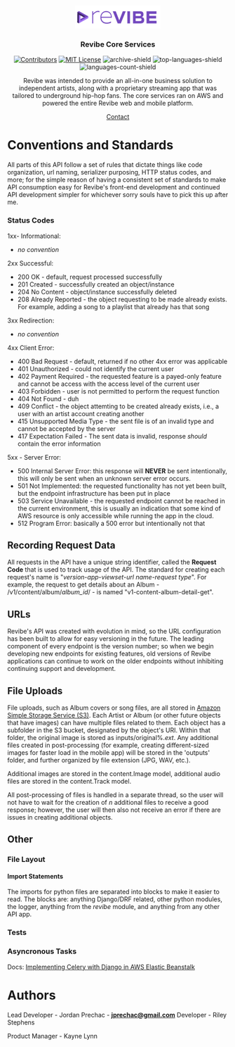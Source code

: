 <div id="top"></div>


<!-- PROJECT LOGO -->
<br />
<div align="center">

<a href="https://github.com/Revibe-Music">
    <img src="./RevibeLogo.png" alt="Revibe Logo" ></a>

  <h3 align="center">Revibe Core Services</h3>
<!-- PROJECT SHIELDS -->
<div align="center">
  
[![Contributors][contributors-shield]][contributors-url] [![MIT License][license-shield]][license-url] ![archive-shield] ![top-languages-shield] ![languages-count-shield]
</div>
  Revibe was intended to provide an all-in-one business solution to independent artists, along with a proprietary streaming app that was tailored to underground hip-hop fans. The core services ran on AWS and powered the entire Revibe web and mobile platform.
  <p align="center">
    <!-- <a href="#demos">View Docs</a>
    · -->
    <a href="#contact">Contact</a>
  </p>
</div>



<!-- TABLE OF CONTENTS -->
<!-- <details>
  <summary>Table of Contents</summary>

- [Features](#features)
  - [Tech Highlights](#tech-highlights)
- [Tech Specs](#tech-specs)
  - [Backend](#backend)
  - [Patterns](#patterns)
- [Demos](#demos)
  - [Videos](#videos)
  - [Screenshots](#screenshots)
- [Contributors](#contributors)
- [License](#license)
- [Contact](#contact)
- [Acknowledgments](#acknowledgments)
- [TO DO](#to-do)
</details> -->


# Conventions and Standards

All parts of this API follow a set of rules that dictate things like code organization, url naming, serializer purposing, HTTP status codes, and more; for the simple reason of having a consistent set of standards to make API consumption easy for Revibe's front-end development and continued API development simpler for whichever sorry souls have to pick this up after me. 


### Status Codes

1xx- Informational:
- *no convention*

2xx Successful:
- 200 OK - default, request processed successfully
- 201 Created - successfully created an object/instance
- 204 No Content - object/instance successfully deleted
- 208 Already Reported - the object requesting to be made already exists. For example, adding a song to a playlist that already has that song

3xx Redirection:
- *no convention*

4xx Client Error:
- 400 Bad Request - default, returned if no other 4xx error was applicable
- 401 Unauthorized - could not identify the current user
- 402 Payment Required - the requested feature is a payed-only feature and cannot be access with the access level of the current user
- 403 Forbidden - user is not permitted to perform the request function
- 404 Not Found - duh
- 409 Conflict - the object attemting to be created already exists, i.e., a user with an artist account creating another
- 415 Unsupported Media Type - the sent file is of an invalid type and cannot be accepted by the server
- 417 Expectation Failed - The sent data is invalid, response *should* contain the error information

5xx - Server Error:
- 500 Internal Server Error: this response will **NEVER** be sent intentionally, this will only be sent when an unknown server error occurs.
- 501 Not Implemented: the requested functionality has not yet been built, but the endpoint infrastructure has been put in place
- 503 Service Unavailable - the requested endpoint cannot be reached in the current environment, this is usually an indication that some kind of AWS resource is only accessible while running the app in the cloud.
- 512 Program Error: basically a 500 error but intentionally not that

## Recording Request Data

All requests in the API have a unique string identifier, called the **Request Code** that is used to track usage of the API. The standard for creating each request's name is "*version*-*app*-*viewset*-*url name*-*request type*". For example, the request to get details about an Album - /v1/content/album/*album_id*/ - is named "v1-content-album-detail-get". 

## URLs

Revibe's API was created with evolution in mind, so the URL configuration has been built to allow for easy versioning in the future. The leading component of every endpoint is the version number; so when we begin developing new endpoints for existing features, old versions of Revibe applications can continue to work on the older endpoints without inhibiting continuing support and development.

## File Uploads

File uploads, such as Album covers or song files, are all stored in [Amazon Simple Storage Service (S3)](https://aws.amazon.com/s3/ "Amazon S3").
Each Artist or Album (or other future objects that have images) can have multiple files related to them. Each object has a subfolder in the S3 bucket, designated by the object's URI. Within that folder, the original image is stored as inputs/original%.*ext*. Any additional files created in post-processing (for example, creating different-sized images for faster load in the mobile app) will be stored in the 'outputs' folder, and further organized by file extension (JPG, WAV, etc.). 

Additional images are stored in the content.Image model, additional audio files are stored in the content.Track model. 

All post-processing of files is handled in a separate thread, so the user will not have to wait for the creation of *n* additional files to receive a good response; however, the user will then also not receive an error if there are issues in creating additional objects. 

## Other

### File Layout

#### Import Statements

The imports for python files are separated into blocks to make it easier to
read. The blocks are: anything Django/DRF related, other python modules, the
logger, anything from the *revibe* module, and anything from any other API app.

### Tests

### Asyncronous Tasks

Docs: [Implementing Celery with Django in AWS Elastic Beanstalk](https://stackoverflow.com/questions/41161691/how-to-run-a-celery-worker-with-django-app-scalable-by-aws-elastic-beanstalk)

# Authors
Lead Developer - Jordan Prechac - [**jprechac@gmail.com**](mailto:jprechac@gmail.com "Jordan Prechac")
Developer - Riley Stephens

Product Manager - Kayne Lynn

<!-- MARKDOWN LINKS & IMAGES -->

<!-- Project URLS-->
[github-url]: https://github.com/Revibe-Music/core-services
[repo-path]: Revibe-Music/core-services
[logo-path]: https://github.com/Revibe-Music/core-services/blob/main/assets/RevibeLogo.png

<!-- Contributors-->
[contributors-shield]: https://img.shields.io/github/contributors/Revibe-Music/core-services.svg?style=for-the-badge
[contributors-url]: https://github.com/Revibe-Music/core-services/graphs/contributors

<!-- License-->
[license-shield]: https://img.shields.io/github/license/Revibe-Music/core-services.svg?style=for-the-badge
[license-url]: https://github.com/Revibe-Music/core-services/blob/main/LICENSE.txt

<!-- Build Status-->
[archive-shield]: https://img.shields.io/static/v1?label=status&message=archived&color=red&style=for-the-badge

<!-- Languages-->
[top-languages-shield]: https://img.shields.io/github/languages/top/Revibe-Music/core-services.svg?style=for-the-badge
[languages-count-shield]: https://img.shields.io/github/languages/count/Revibe-Music/core-services?style=for-the-badge

<!-- Stars-->
[stars-shield]: https://img.shields.io/github/stars/Revibe-Music/core-services.svg?style=for-the-badge
[stars-url]: https://github.com/Revibe-Music/core-services/stargazers

<!-- Forks-->
[forks-shield]: https://img.shields.io/github/forks/Revibe-Music/core-services.svg?style=for-the-badge
[forks-url]: https://github.com/Revibe-Music/core-services/network/members


<!-- Social-->
[linkedin-shield]: https://img.shields.io/badge/-LinkedIn-black.svg?style=for-the-badge&logo=linkedin&colorB=555
[linkedin-url]: https://linkedin.com/in/othneildrew